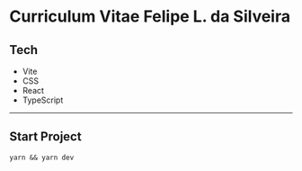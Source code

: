 # Curriculum Vitae Felipe L. da Silveira

## Tech
- Vite
- CSS
- React
- TypeScript

---

## Start Project

```shell
yarn && yarn dev
```